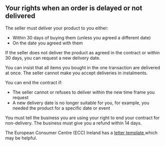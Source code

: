 ##  Your rights when an order is delayed or not delivered

The seller must deliver your product to you either:

  * Within 30 days of buying them (unless you agreed a different date) 
  * On the date you agreed with them 

If the seller does not deliver the product as agreed in the contract or within
30 days, you can request a new delivery date.

You can insist that all items you bought in the one transaction are delivered
at once. The seller cannot make you accept deliveries in instalments.

You can end the contract if:

  * The seller cannot or refuses to deliver within the new time frame you request 
  * A new delivery date is no longer suitable for you, for example, you needed the product for a specific date or event 

You must tell the business you are using your right to end your contract for
non-delivery. The business must give you a refund within 14 days.

The European Consumer Centre (ECC) Ireland has a [ letter template
](https://www.eccireland.ie/letter/non-delivery/) which may be helpful.

